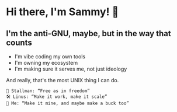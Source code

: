 # Hi there, I'm Sammy! 👋

## I'm the anti-GNU, maybe, but in the way that counts

* I'm vibe coding my own tools
* I'm owning my ecosystem
* I'm making sure it serves me, not just ideology

And really, that's the most UNIX thing I can do.

```
🧠 Stallman: “Free as in freedom”
🛠️ Linus: “Make it work, make it scale”
💼 Me: “Make it mine, and maybe make a buck too”
```
